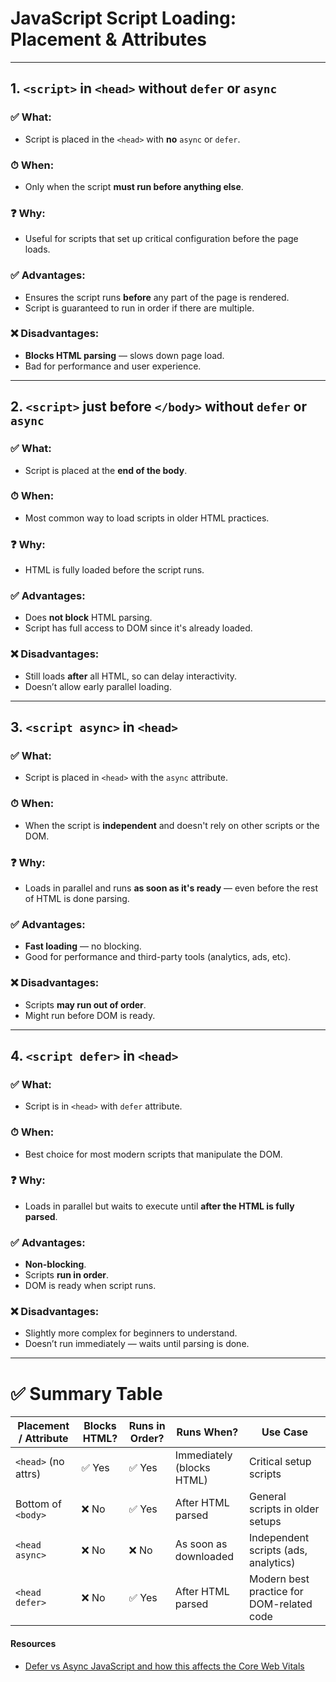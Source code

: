 # JavaScript Script Loading: Placement & Attributes

---

## 1. `<script>` in `<head>` without `defer` or `async`

### ✅ What:

- Script is placed in the `<head>` with **no** `async` or `defer`.

### ⏱ When:

- Only when the script **must run before anything else**.

### ❓ Why:

- Useful for scripts that set up critical configuration before the page loads.

### ✅ Advantages:

- Ensures the script runs **before** any part of the page is rendered.
- Script is guaranteed to run in order if there are multiple.

### ❌ Disadvantages:

- **Blocks HTML parsing** — slows down page load.
- Bad for performance and user experience.

---

## 2. `<script>` just before `</body>` without `defer` or `async`

### ✅ What:

- Script is placed at the **end of the body**.

### ⏱ When:

- Most common way to load scripts in older HTML practices.

### ❓ Why:

- HTML is fully loaded before the script runs.

### ✅ Advantages:

- Does **not block** HTML parsing.
- Script has full access to DOM since it's already loaded.

### ❌ Disadvantages:

- Still loads **after** all HTML, so can delay interactivity.
- Doesn’t allow early parallel loading.

---

## 3. `<script async>` in `<head>`

### ✅ What:

- Script is placed in `<head>` with the `async` attribute.

### ⏱ When:

- When the script is **independent** and doesn't rely on other scripts or the DOM.

### ❓ Why:

- Loads in parallel and runs **as soon as it's ready** — even before the rest of HTML is done parsing.

### ✅ Advantages:

- **Fast loading** — no blocking.
- Good for performance and third-party tools (analytics, ads, etc).

### ❌ Disadvantages:

- Scripts **may run out of order**.
- Might run before DOM is ready.

---

## 4. `<script defer>` in `<head>`

### ✅ What:

- Script is in `<head>` with `defer` attribute.

### ⏱ When:

- Best choice for most modern scripts that manipulate the DOM.

### ❓ Why:

- Loads in parallel but waits to execute until **after the HTML is fully parsed**.

### ✅ Advantages:

- **Non-blocking**.
- Scripts **run in order**.
- DOM is ready when script runs.

### ❌ Disadvantages:

- Slightly more complex for beginners to understand.
- Doesn’t run immediately — waits until parsing is done.

---

# ✅ Summary Table

| Placement / Attribute | Blocks HTML? | Runs in Order? | Runs When?                | Use Case                                  |
| --------------------- | ------------ | -------------- | ------------------------- | ----------------------------------------- |
| `<head>` (no attrs)   | ✅ Yes       | ✅ Yes         | Immediately (blocks HTML) | Critical setup scripts                    |
| Bottom of `<body>`    | ❌ No        | ✅ Yes         | After HTML parsed         | General scripts in older setups           |
| `<head async>`        | ❌ No        | ❌ No          | As soon as downloaded     | Independent scripts (ads, analytics)      |
| `<head defer>`        | ❌ No        | ✅ Yes         | After HTML parsed         | Modern best practice for DOM-related code |

#### Resources

- [Defer vs Async JavaScript and how this affects the Core Web Vitals](https://www.corewebvitals.io/pagespeed/async-vs-defer-javascript-and-core-web-vitals#:~:text=In%20general%2C%20the%20async%20attribute,widgets%20or%20add%20event%20listeners)
